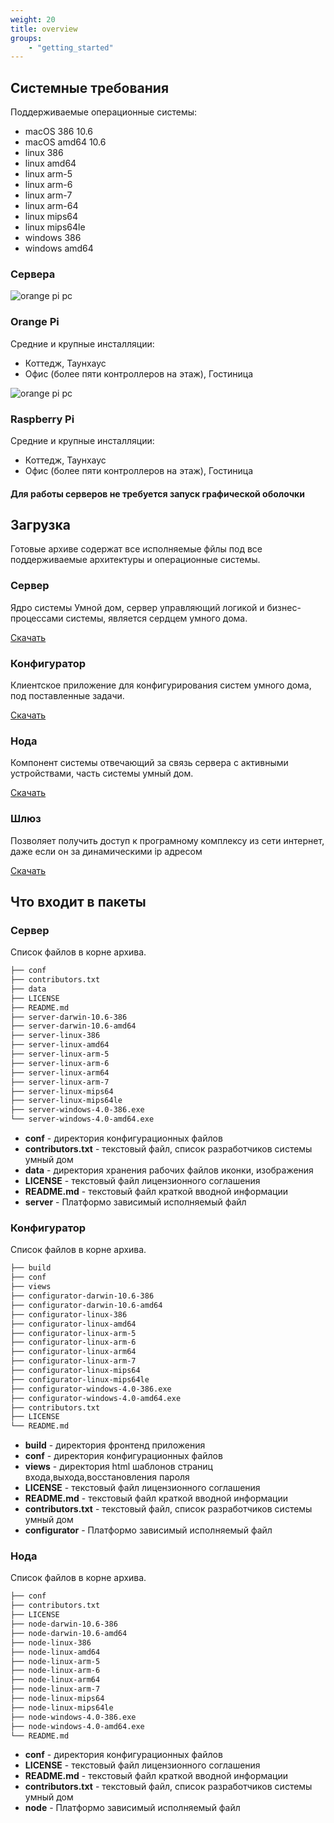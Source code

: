 ```yaml
---
weight: 20
title: overview
groups:
    - "getting_started"
---
```


<h2 id="requirements" class="page-header">Системные требования</h2>

Поддерживаемые операционные системы:
 
*   macOS 386 10.6
*   macOS amd64 10.6
*   linux 386
*   linux amd64
*   linux arm-5
*   linux arm-6
*   linux arm-7
*   linux arm-64
*   linux mips64
*   linux mips64le
*   windows 386
*   windows amd64

### Сервера

<div class="row">
<div class="col-lg-6 server-preview">
    <img src="/smart-home/img/orange-pi-pc-box.jpg" title="orange pi pc"/>
    <h3>Orange Pi</h3>
    <div class="description">
    Средние и крупные инсталляции:
    <ul>
    <li>Коттедж, Таунхаус</li>
    <li>Офис (более пяти контроллеров на этаж), Гостиница</li>
    </ul>
    </div>    
</div>
<div class="col-lg-6 server-preview">   
    <img src="/smart-home/img/raspberry-pi-3.jpg" title="orange pi pc"/>
     <h3>Raspberry Pi</h3>
     <div class="description">
     Средние и крупные инсталляции:
     <ul>
     <li>Коттедж, Таунхаус</li>
     <li>Офис (более пяти контроллеров на этаж), Гостиница</li>
     </ul>
     </div>    
</div>
</div>

<div class="boc-callout boc-callout-info">
    <h4>Для работы серверов не требуется запуск графической оболочки</h4>
</div>

<h2 id="download" class="page-header">Загрузка</h2>

Готовые архиве содержат все исполняемые фйлы под все поддерживаемые архитектуры и операционные системы.

<div class="row download-block">
    <div class="col-md-4 download-item text-center">
        <h3>Сервер</h3>
        <p class="text-muted">Ядро системы Умной дом, сервер управляющий логикой и бизнес-процессами системы, является сердцем умного дома.</p>
        <a id="smart-home-server" href="https://github.com/e154/smart-home/releases/latest" target="_blank" class="btn btn-primary btn-xl sr-button">Скачать</a>
    </div>
    <div class="col-md-4 download-item text-center">
        <h3>Конфигуратор</h3>
        <p class="text-muted">Клиентское приложение для конфигурирования систем умного дома, под поставленные задачи.</p>
        <a id="smart-home-configurator" href="https://github.com/e154/smart-home-configurator/releases/latest" target="_blank" class="btn btn-primary btn-xl sr-button">Скачать</a>
    </div>
    <div class="col-md-4 download-item text-center">
        <h3>Нода</h3>
        <p class="text-muted">Компонент системы отвечающий за связь сервера с активными устройствами, часть системы умный дом.</p>
        <a id="smart-home-node" href="https://github.com/e154/smart-home-node/releases/latest" target="_blank" class="btn btn-primary btn-xl sr-button">Скачать</a>
    </div>
</div>
<div class="row download-block">
  <div class="col-md-12 download-item text-center">
        <h3>Шлюз</h3>
        <p class="text-muted">Позволяет получить доступ к програмному комплексу из сети интернет, даже если он за динамическими ip адресом</p>
        <a id="smart-home-configurator" href="https://github.com/e154/smart-home-gate/releases/latest" target="_blank" class="btn btn-primary btn-xl sr-button">Скачать</a>
    </div>
</div>

<h2 id="whats-included">Что входит в пакеты</h2>

<h3 id="server">Сервер</h3>

Список файлов в корне архива.

```bash
├── conf
├── contributors.txt
├── data
├── LICENSE
├── README.md
├── server-darwin-10.6-386
├── server-darwin-10.6-amd64
├── server-linux-386
├── server-linux-amd64
├── server-linux-arm-5
├── server-linux-arm-6
├── server-linux-arm64
├── server-linux-arm-7
├── server-linux-mips64
├── server-linux-mips64le
├── server-windows-4.0-386.exe
└── server-windows-4.0-amd64.exe
```

*   **conf** - директория конфигурационных файлов
*   **contributors.txt** - текстовый файл, список разработчиков системы умный дом
*   **data** - директория хранения рабочих файлов иконки, изображения
*   **LICENSE** - текстовый файл лицензионного соглашения
*   **README.md** - текстовый файл краткой вводной информации
*   **server** - Платформо зависимый исполняемый файл

<h3 id="configurator">Конфигуратор</h3>

Список файлов в корне архива.

```bash
├── build
├── conf
├── views
├── configurator-darwin-10.6-386
├── configurator-darwin-10.6-amd64
├── configurator-linux-386
├── configurator-linux-amd64
├── configurator-linux-arm-5
├── configurator-linux-arm-6
├── configurator-linux-arm64
├── configurator-linux-arm-7
├── configurator-linux-mips64
├── configurator-linux-mips64le
├── configurator-windows-4.0-386.exe
├── configurator-windows-4.0-amd64.exe
├── contributors.txt
├── LICENSE
└── README.md
```

*   **build** - директория фронтенд приложения
*   **conf** - директория конфигурационных файлов
*   **views** - директория html шаблонов страниц входа,выхода,восстановления пароля
*   **LICENSE** - текстовый файл лицензионного соглашения
*   **README.md** - текстовый файл краткой вводной информации
*   **contributors.txt** - текстовый файл, список разработчиков системы умный дом
*   **configurator** - Платформо зависимый исполняемый файл

<h3 id="node">Нода</h3>

Список файлов в корне архива.

```bash
├── conf
├── contributors.txt
├── LICENSE
├── node-darwin-10.6-386
├── node-darwin-10.6-amd64
├── node-linux-386
├── node-linux-amd64
├── node-linux-arm-5
├── node-linux-arm-6
├── node-linux-arm64
├── node-linux-arm-7
├── node-linux-mips64
├── node-linux-mips64le
├── node-windows-4.0-386.exe
├── node-windows-4.0-amd64.exe
└── README.md
```

*   **conf** - директория конфигурационных файлов
*   **LICENSE** - текстовый файл лицензионного соглашения
*   **README.md** - текстовый файл краткой вводной информации
*   **contributors.txt** - текстовый файл, список разработчиков системы умный дом
*   **node** - Платформо зависимый исполняемый файл
  

